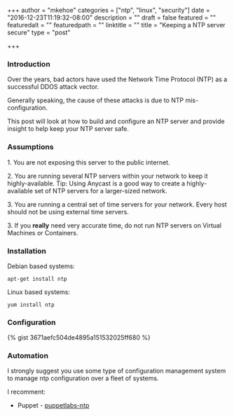 +++
author = "mkehoe"
categories = ["ntp", "linux", "security"]
date = "2016-12-23T11:19:32-08:00"
description = ""
draft = false
featured = ""
featuredalt = ""
featuredpath = ""
linktitle = ""
title = "Keeping a NTP server secure"
type = "post"

+++
### Introduction

Over the years, bad actors have used the Network Time Protocol (NTP) as a successful DDOS attack vector.

Generally speaking, the cause of these attacks is due to NTP mis-configuration.

This post will look at how to build and configure an NTP server and provide insight to help keep your NTP server safe.

### Assumptions

1\. You are not exposing this server to the public internet.

2\. You are running several NTP servers within your network to keep it highly-available. Tip: Using Anycast is a good way to create a highly-available set of NTP servers for a larger-sized network.

3\. You are running a central set of time servers for your network. Every host should not be using external time servers.

3\. If you **really** need very accurate time, do not run NTP servers on Virtual Machines or Containers.

### Installation

Debian based systems:

`apt-get install ntp`

Linux based systems:

`yum install ntp`

### Configuration

{% gist 3671aefc504de4895a151532025ff680 %}

### Automation

I strongly suggest you use some type of configuration management system to manage ntp configuration over a fleet of systems.

I recomment:

*   Puppet - [puppetlabs-ntp](https://github.com/puppetlabs/puppetlabs-ntp)